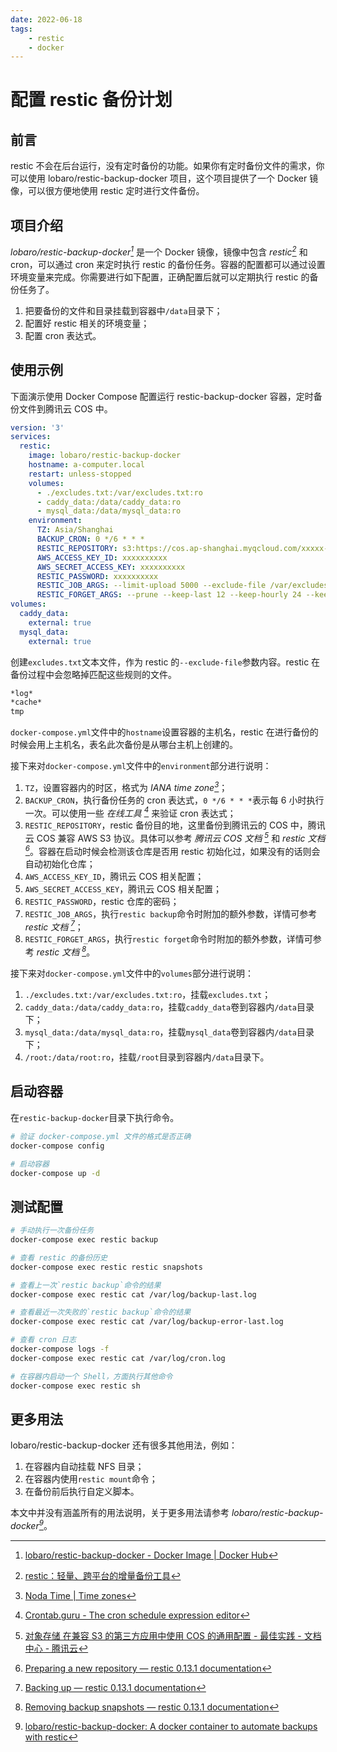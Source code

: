 ```yaml
---
date: 2022-06-18
tags:
    - restic
    - docker
---
```


# 配置 restic 备份计划

## 前言

restic 不会在后台运行，没有定时备份的功能。如果你有定时备份文件的需求，你可以使用 lobaro/restic-backup-docker 项目，这个项目提供了一个 Docker 镜像，可以很方便地使用 restic 定时进行文件备份。

<!-- more -->

## 项目介绍

*lobaro/restic-backup-docker[^1]* 是一个 Docker 镜像，镜像中包含 *restic[^2]* 和 cron，可以通过 cron 来定时执行 restic 的备份任务。容器的配置都可以通过设置环境变量来完成。你需要进行如下配置，正确配置后就可以定期执行 restic 的备份任务了。

1. 把要备份的文件和目录挂载到容器中`/data`目录下；
2. 配置好 restic 相关的环境变量；
3. 配置 cron 表达式。

## 使用示例

下面演示使用 Docker Compose 配置运行 restic-backup-docker 容器，定时备份文件到腾讯云 COS 中。

```yaml title="restic-backup-docker/docker-compose.yml" showLineNumbers
version: '3'
services:
  restic:
    image: lobaro/restic-backup-docker
    hostname: a-computer.local
    restart: unless-stopped
    volumes:
      - ./excludes.txt:/var/excludes.txt:ro
      - caddy_data:/data/caddy_data:ro
      - mysql_data:/data/mysql_data:ro
    environment:
      TZ: Asia/Shanghai
      BACKUP_CRON: 0 */6 * * *
      RESTIC_REPOSITORY: s3:https://cos.ap-shanghai.myqcloud.com/xxxxx-xxxxxxxxxx
      AWS_ACCESS_KEY_ID: xxxxxxxxxx
      AWS_SECRET_ACCESS_KEY: xxxxxxxxxx
      RESTIC_PASSWORD: xxxxxxxxxx
      RESTIC_JOB_ARGS: --limit-upload 5000 --exclude-file /var/excludes.txt
      RESTIC_FORGET_ARGS: --prune --keep-last 12 --keep-hourly 24 --keep-daily 7 --keep-weekly 4 --keep-monthly 12
volumes:
  caddy_data:
    external: true
  mysql_data:
    external: true
```

创建`excludes.txt`文本文件，作为 restic 的`--exclude-file`参数内容。restic 在备份过程中会忽略掉匹配这些规则的文件。

```txt title="restic-backup-docker/excludes.txt"
*log*
*cache*
tmp
```

`docker-compose.yml`文件中的`hostname`设置容器的主机名，restic 在进行备份的时候会用上主机名，表名此次备份是从哪台主机上创建的。

接下来对`docker-compose.yml`文件中的`environment`部分进行说明：

1. `TZ`，设置容器内的时区，格式为 *IANA time zone[^3]*；
2. `BACKUP_CRON`，执行备份任务的 cron 表达式，`0 */6 * * *`表示每 6 小时执行一次。可以使用一些 *在线工具 [^4]* 来验证 cron 表达式；
3. `RESTIC_REPOSITORY`，restic 备份目的地，这里备份到腾讯云的 COS 中，腾讯云 COS 兼容 AWS S3 协议。具体可以参考 *腾讯云 COS 文档 [^5]* 和 *restic 文档 [^6]*。容器在启动时候会检测该仓库是否用 restic 初始化过，如果没有的话则会自动初始化仓库；
4. `AWS_ACCESS_KEY_ID`，腾讯云 COS 相关配置；
5. `AWS_SECRET_ACCESS_KEY`，腾讯云 COS 相关配置；
6. `RESTIC_PASSWORD`，restic 仓库的密码；
7. `RESTIC_JOB_ARGS`，执行`restic backup`命令时附加的额外参数，详情可参考 *restic 文档 [^7]*；
8. `RESTIC_FORGET_ARGS`，执行`restic forget`命令时附加的额外参数，详情可参考 *restic 文档 [^8]*。

接下来对`docker-compose.yml`文件中的`volumes`部分进行说明：

1. `./excludes.txt:/var/excludes.txt:ro`，挂载`excludes.txt`；
2. `caddy_data:/data/caddy_data:ro`，挂载`caddy_data`卷到容器内`/data`目录下；
3. `mysql_data:/data/mysql_data:ro`，挂载`mysql_data`卷到容器内`/data`目录下；
4. `/root:/data/root:ro`，挂载`/root`目录到容器内`/data`目录下。

## 启动容器

在`restic-backup-docker`目录下执行命令。

```bash
# 验证 docker-compose.yml 文件的格式是否正确
docker-compose config

# 启动容器
docker-compose up -d
```

## 测试配置

```bash
# 手动执行一次备份任务
docker-compose exec restic backup

# 查看 restic 的备份历史
docker-compose exec restic restic snapshots

# 查看上一次`restic backup`命令的结果
docker-compose exec restic cat /var/log/backup-last.log

# 查看最近一次失败的`restic backup`命令的结果
docker-compose exec restic cat /var/log/backup-error-last.log

# 查看 cron 日志
docker-compose logs -f
docker-compose exec restic cat /var/log/cron.log

# 在容器内启动一个 Shell，方面执行其他命令
docker-compose exec restic sh
```

## 更多用法

lobaro/restic-backup-docker 还有很多其他用法，例如：

1. 在容器内自动挂载 NFS 目录；
2. 在容器内使用`restic mount`命令；
3. 在备份前后执行自定义脚本。

本文中并没有涵盖所有的用法说明，关于更多用法请参考 *lobaro/restic-backup-docker[^9]*。

[^1]: [lobaro/restic-backup-docker - Docker Image | Docker Hub](https://hub.docker.com/r/lobaro/restic-backup-docker)
[^2]: [restic：轻量、跨平台的增量备份工具](./restic-backup-tool.md)
[^3]: [Noda Time | Time zones](https://nodatime.org/TimeZones)
[^4]: [Crontab.guru - The cron schedule expression editor](https://crontab.guru)
[^5]: [对象存储 在兼容 S3 的第三方应用中使用 COS 的通用配置 - 最佳实践 - 文档中心 - 腾讯云](https://cloud.tencent.com/document/product/436/41284)
[^6]: [Preparing a new repository — restic 0.13.1 documentation](https://restic.readthedocs.io/en/stable/030_preparing_a_new_repo.html)
[^7]: [Backing up — restic 0.13.1 documentation](https://restic.readthedocs.io/en/stable/040_backup.html)
[^8]: [Removing backup snapshots — restic 0.13.1 documentation](https://restic.readthedocs.io/en/stable/060_forget.html)
[^9]: [lobaro/restic-backup-docker: A docker container to automate backups with restic](https://github.com/lobaro/restic-backup-docker)
